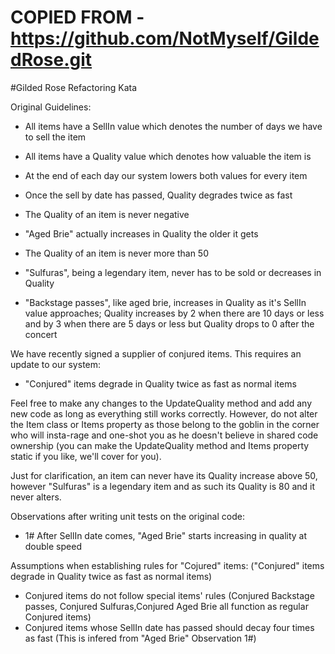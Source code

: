 # COPIED FROM - https://github.com/NotMyself/GildedRose.git
#Gilded Rose Refactoring Kata

Original Guidelines:

- All items have a SellIn value which denotes the number of days we have 
to sell the item
- All items have a Quality value which denotes how valuable the item is
- At the end of each day our system lowers both values for every item

- Once the sell by date has passed, Quality degrades twice as fast
- The Quality of an item is never negative
- "Aged Brie" actually increases in Quality the older it gets
- The Quality of an item is never more than 50
- "Sulfuras", being a legendary item, never has to be sold or decreases 
in Quality
- "Backstage passes", like aged brie, increases in Quality as it's SellIn 
value approaches; Quality increases by 2 when there are 10 days or less 
and by 3 when there are 5 days or less but Quality drops to 0 after the 
concert

We have recently signed a supplier of conjured items. This requires an 
update to our system:

- "Conjured" items degrade in Quality twice as fast as normal items

Feel free to make any changes to the UpdateQuality method and add any 
new code as long as everything still works correctly. However, do not 
alter the Item class or Items property as those belong to the goblin 
in the corner who will insta-rage and one-shot you as he doesn't 
believe in shared code ownership (you can make the UpdateQuality 
method and Items property static if you like, we'll cover for you).

Just for clarification, an item can never have its Quality increase 
above 50, however "Sulfuras" is a legendary item and as such its 
Quality is 80 and it never alters.


Observations after writing unit tests on the original code:
+ 1# After SellIn date comes, "Aged Brie" starts increasing in quality at double speed

Assumptions when establishing rules for "Cojured" items:
("Conjured" items degrade in Quality twice as fast as normal items)
+ Conjured items do not follow special items' rules (Conjured Backstage passes, Conjured Sulfuras,Conjured Aged Brie all function as regular Conjured items)
+ Conjured items whose SellIn date has passed should decay four times as fast (This is infered from "Aged Brie" Observation 1#)


